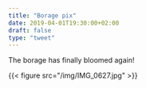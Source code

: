 ```yaml
---
title: "Borage pix"
date: 2019-04-01T19:30:00+02:00
draft: false
type: "tweet"
---
```


The borage has finally bloomed again!

{{< figure src="/img/IMG_0627.jpg" >}}
